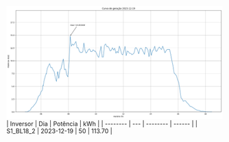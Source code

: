 ![My Image](19_12_2023-S1_BL18_2.png)
| Inversor | Dia | Potência | kWh    |
| -------- | --- | -------- | ------ |
| S1_BL18_2       | 2023-12-19  | 50       | 113.70 |